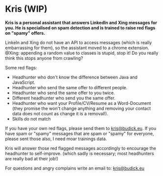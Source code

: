 # Kris (WIP)
**Kris is a personal assistant that answers LinkedIn and Xing messages for you.
He is specialised on spam detection and is trained to raise red flags on "spamy" offers.**

LinkeIn and Xing do not have an API to access messages (which is really embarrassing for them), so the assistant moved to a chrome extension.
@Xing: appending a random value to classes is stupid, stop it! Do you really think this stops anyone from crawling?

Some red flags:
* Headhunter who don't know the difference between Java and JavaScript.
* Headhunter who send the same offer to different people.
* Headhunter who send the same offer to you twice.
* Different headhunter who send you the same offer.
* Headhunter who want your Profile/CV/Resume as a Word-Document (they promise the won't change anything and removing your contact data does not count as change it is a removal!).
* Skills do not match

If you have your own red flags, please send them to kris@budick.eu.
If you have spam or "spamy" messages that are spam or "spamy" for everyone, please sent those also, I need moar trainings data.

Kris will answer those red flagged messages accordingly to encourage the headhunter to self-improve.
(which sadly is necessary; most headhunters are really bad at their job!)

For questions and angry complains write an email to: kris@budick.eu
